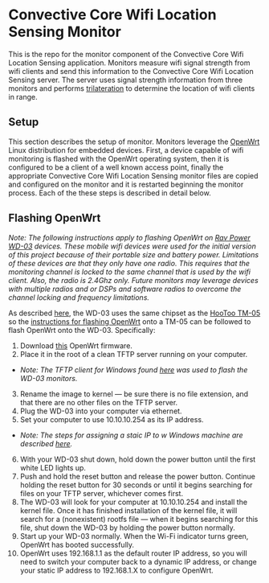 # Convective Core Wifi Location Sensing Monitor

This is the repo for the monitor component of the Convective Core Wifi Location Sensing application. Monitors measure wifi signal strength from wifi clients and send this information to the Convective Core Wifi Location Sensing server. The server uses signal strength information from three monitors and performs [trilateration](https://en.wikipedia.org/wiki/Trilateration) to determine the location of wifi clients in range.

## Setup

This section describes the setup of monitor.  Monitors leverage the [OpenWrt](https://openwrt.org/) Linux distribution for embedded devices. First, a device capable of wifi monitoring is flashed with the OpenWrt operating system, then it is configured to be a client of a well known access point, finally the appropriate Convective Core Wifi Location Sensing monitor files are copied and configured on the monitor and it is restarted beginning the monitor process. Each of the these steps is described in detail below.

## Flashing OpenWrt

*Note: The following instructions apply to flashing OpenWrt on [Rav Power WD-03](https://www.ravpower.com/rp-wd03-filehub-6000mah-power-bank-portable-wireless-router.html) devices. These mobile wifi devices were used for the initial version of this project because of their portable size and battery power. Limitations of these devices are that they only have one radio. This requires that the monitoring channel is locked to the same channel that is used by the wifi client. Also, the radio is 2.4Ghz only. Future monitors may leverage devices with multiple radios and or DSPs and software radios to overcome the channel locking and frequency limitations.*

As described [here](https://forum.openwrt.org/viewtopic.php?id=60360), the WD-03 uses the same chipset as the [HooToo TM-05](https://www.hootoo.com/hootoo-tripmate-ht-tm05-wireless-router.html) so the [instructions for flashing OpenWrt](https://wiki.openwrt.org/toh/hootoo/hootoo_ht-tm05) onto a TM-05 can be followed to flash OpenWrt onto the WD-03. Specifically:

1. Download [this](http://www.gl-inet.com/firmware/mt300n/clean/openwrt-gl-mt300n-clean-1.0.bin) OpenWrt firmware.
2. Place it in the root of a clean TFTP server running on your computer.
* *Note: The TFTP client for Windows found [here](https://tftpd64.codeplex.com/) was used to flash the WD-03 monitors.*
3. Rename the image to kernel — be sure there is no file extension, and that there are no other files on the TFTP server.
4. Plug the WD-03 into your computer via ethernet.
5. Set your computer to use 10.10.10.254 as its IP address.
* *Note: The steps for assigning a staic IP to w Windows machine are described [here](https://www.howtogeek.com/howto/19249/how-to-assign-a-static-ip-address-in-xp-vista-or-windows-7/).*
6. With your WD-03 shut down, hold down the power button until the first white LED lights up.
7. Push and hold the reset button and release the power button. Continue holding the reset button for 30 seconds or until it begins searching for files on your TFTP server, whichever comes first.
8. The WD-03 will look for your computer at 10.10.10.254 and install the kernel file. Once it has finished installation of the kernel file, it will search for a (nonexistent) rootfs file — when it begins searching for this file, shut down the WD-03 by holding the power button normally.
9. Start up your WD-03 normally. When the Wi-Fi indicator turns green, OpenWrt has booted successfully.
10. OpenWrt uses 192.168.1.1 as the default router IP address, so you will need to switch your computer back to a dynamic IP address, or change your static IP address to 192.168.1.X to configure OpenWrt.

